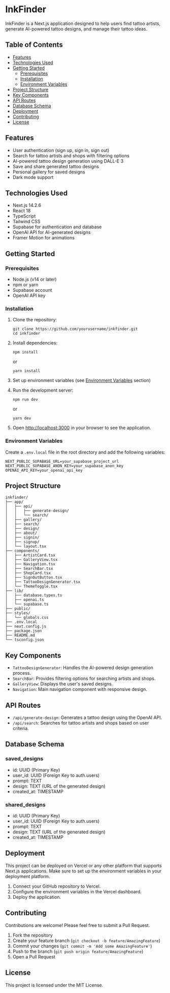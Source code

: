 # InkFinder

InkFinder is a Next.js application designed to help users find tattoo artists, generate AI-powered tattoo designs, and manage their tattoo ideas.

## Table of Contents

- [Features](#features)
- [Technologies Used](#technologies-used)
- [Getting Started](#getting-started)
  - [Prerequisites](#prerequisites)
  - [Installation](#installation)
  - [Environment Variables](#environment-variables)
- [Project Structure](#project-structure)
- [Key Components](#key-components)
- [API Routes](#api-routes)
- [Database Schema](#database-schema)
- [Deployment](#deployment)
- [Contributing](#contributing)
- [License](#license)

## Features

- User authentication (sign up, sign in, sign out)
- Search for tattoo artists and shops with filtering options
- AI-powered tattoo design generation using DALL-E 3
- Save and share generated tattoo designs
- Personal gallery for saved designs
- Dark mode support

## Technologies Used

- Next.js 14.2.6
- React 18
- TypeScript
- Tailwind CSS
- Supabase for authentication and database
- OpenAI API for AI-generated designs
- Framer Motion for animations

## Getting Started

### Prerequisites

- Node.js (v14 or later)
- npm or yarn
- Supabase account
- OpenAI API key

### Installation

1. Clone the repository:
   ```
   git clone https://github.com/yourusername/inkfinder.git
   cd inkfinder
   ```

2. Install dependencies:
   ```
   npm install
   ```
   or
   ```
   yarn install
   ```

3. Set up environment variables (see [Environment Variables](#environment-variables) section)

4. Run the development server:
   ```
   npm run dev
   ```
   or
   ```
   yarn dev
   ```

5. Open [http://localhost:3000](http://localhost:3000) in your browser to see the application.

### Environment Variables

Create a `.env.local` file in the root directory and add the following variables:

```
NEXT_PUBLIC_SUPABASE_URL=your_supabase_project_url
NEXT_PUBLIC_SUPABASE_ANON_KEY=your_supabase_anon_key
OPENAI_API_KEY=your_openai_api_key
```

## Project Structure

```
inkfinder/
├── app/
│   ├── api/
│   │   ├── generate-design/
│   │   └── search/
│   ├── gallery/
│   ├── search/
│   ├── design/
│   ├── about/
│   ├── signin/
│   ├── signup/
│   └── layout.tsx
├── components/
│   ├── ArtistCard.tsx
│   ├── GalleryView.tsx
│   ├── Navigation.tsx
│   ├── SearchBar.tsx
│   ├── ShopCard.tsx
│   ├── SignOutButton.tsx
│   ├── TattooDesignGenerator.tsx
│   └── ThemeToggle.tsx
├── lib/
│   ├── database.types.ts
│   ├── openai.ts
│   └── supabase.ts
├── public/
├── styles/
│   └── globals.css
├── .env.local
├── next.config.js
├── package.json
├── README.md
└── tsconfig.json
```

## Key Components

- `TattooDesignGenerator`: Handles the AI-powered design generation process.
- `SearchBar`: Provides filtering options for searching artists and shops.
- `GalleryView`: Displays the user's saved designs.
- `Navigation`: Main navigation component with responsive design.

## API Routes

- `/api/generate-design`: Generates a tattoo design using the OpenAI API.
- `/api/search`: Searches for tattoo artists and shops based on user criteria.

## Database Schema

### saved_designs
- id: UUID (Primary Key)
- user_id: UUID (Foreign Key to auth.users)
- prompt: TEXT
- design: TEXT (URL of the generated design)
- created_at: TIMESTAMP

### shared_designs
- id: UUID (Primary Key)
- user_id: UUID (Foreign Key to auth.users)
- prompt: TEXT
- design: TEXT (URL of the generated design)
- created_at: TIMESTAMP

## Deployment

This project can be deployed on Vercel or any other platform that supports Next.js applications. Make sure to set up the environment variables in your deployment platform.

1. Connect your GitHub repository to Vercel.
2. Configure the environment variables in the Vercel dashboard.
3. Deploy the application.

## Contributing

Contributions are welcome! Please feel free to submit a Pull Request.

1. Fork the repository
2. Create your feature branch (`git checkout -b feature/AmazingFeature`)
3. Commit your changes (`git commit -m 'Add some AmazingFeature'`)
4. Push to the branch (`git push origin feature/AmazingFeature`)
5. Open a Pull Request

## License

This project is licensed under the MIT License.
